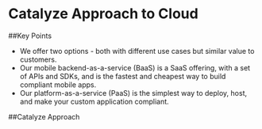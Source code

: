 # Catalyze Approach to Cloud

##Key Points

* We offer two options - both with different use cases but similar value to customers.
* Our mobile backend-as-a-service (BaaS) is a SaaS offering, with a set of APIs and SDKs, and is the fastest and cheapest way to build compliant mobile apps.
* Our platform-as-a-service (PaaS) is the simplest way to deploy, host, and make your custom application compliant.

##Catalyze Approach

